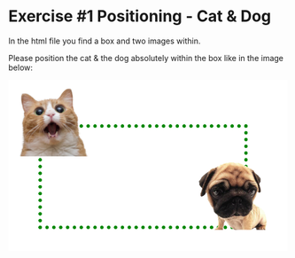 # Exercise #1 Positioning - Cat & Dog

In the html file you find a box and two images within.

Please position the cat & the dog absolutely within the box like in the image below:

![Preview](./exercise-01-reference.png)
